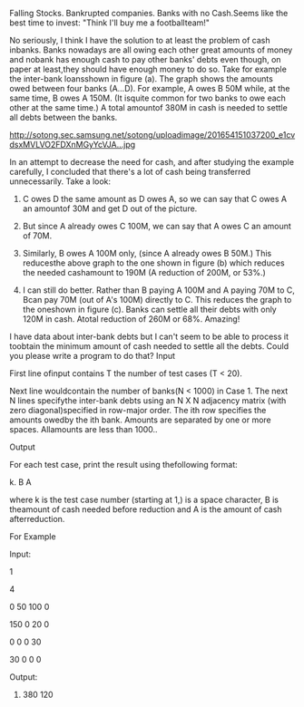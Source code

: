 Falling Stocks. Bankrupted companies. Banks with no Cash.Seems like the best time to invest: "Think I'll buy me a footballteam!" 

No seriously, I think I have the solution to at least the problem of cash inbanks. Banks nowadays are all owing each other great amounts of money and nobank has enough cash to pay other banks' debts even though, on paper at least,they should have enough money to do so. Take for example the inter-bank loansshown in figure (a). The graph shows the amounts owed between four banks (A...D). For example, A owes B 50M while, at the same time, B owes A 150M. (It isquite common for two banks to owe each other at the same time.) A total amountof 380M in cash is needed to settle all debts between the banks.

http://sotong.sec.samsung.net/sotong/uploadimage/201654151037200_e1cvdsxMVLVO2FDXnMGyYcVJA...jpg

In an attempt to decrease the need for cash, and after studying the example carefully, I concluded that there's a lot of cash being transferred unnecessarily. Take a look: 

1. C owes D the same amount as D owes A, so we can say that C owes A an amountof 30M and get D out of the picture. 

2. But since A already owes C 100M, we can say that A owes C an amount of 70M. 

3. Similarly, B owes A 100M only, (since A already owes B 50M.) This reducesthe above graph to the one shown in figure (b) which reduces the needed cashamount to 190M (A reduction of 200M, or 53%.) 

4. I can still do better. Rather than B paying A 100M and A paying 70M to C, Bcan pay 70M (out of A's 100M) directly to C. This reduces the graph to the oneshown in figure (c). Banks can settle all their debts with only 120M in cash. Atotal reduction of 260M or 68%. Amazing! 

I have data about inter-bank debts but I can't seem to be able to process it toobtain the minimum amount of cash needed to settle all the debts. Could you please write a program to do that? 
Input

First line ofinput contains T the number of test cases (T < 20).

Next line wouldcontain the number of banks(N < 1000) in Case 1. The next N lines specifythe inter-bank debts using an N X N adjacency matrix (with zero diagonal)specified in row-major order. The ith row specifies the amounts owedby the ith bank. Amounts are separated by one or more spaces. Allamounts are less than 1000.. 

Output

For each test case, print the result using thefollowing format: 

k. B A 

where k is the test case number (starting at 1,) is a space character, B is theamount of cash needed before reduction and A is the amount of cash afterreduction. 

 

For Example

Input:

1

4

0 50 100 0

150 0 20 0

0 0 0 30

30 0 0 0

Output:

1. 380 120
